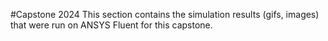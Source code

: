 #Capstone 2024
This section contains the simulation results (gifs, images) that were run on ANSYS Fluent for this capstone. 
